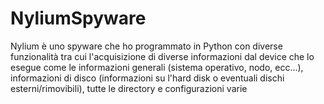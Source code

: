 # NyliumSpyware
Nylium è uno spyware che ho programmato in Python con diverse funzionalità tra cui l'acquisizione di diverse informazioni dal device che lo esegue come le informazioni generali (sistema operativo, nodo, ecc...), informazioni di disco (informazioni su l'hard disk o eventuali dischi esterni/rimovibili), tutte le directory e configurazioni varie
